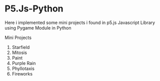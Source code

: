 # P5.Js-Python
Here i implemented some mini projects i found in p5.js Javascript Library using Pygame Module in Python

Mini Projects 
1. Starfield
2. Mitosis
3. Paint
4. Purple Rain
5. Phyllotaxis
6. Fireworks


